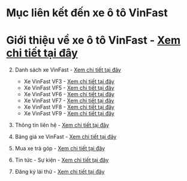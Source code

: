 # Mục liên kết đến xe ô tô VinFast

# Giới thiệu về xe ô tô VinFast - [Xem chi tiết tại đây](https://vinfasttaynguyen.com/vinfast/xe-o-to-vinfast-daklak)

2. Danh sách xe VinFast - [Xem chi tiết tại đây](https://vinfasttaynguyen.com/vinfast/xe-o-to-vinfast-daklak)
   - Xe VinFast VF3 - [Xem chi tiết tại đây](https://vinfasttaynguyen.com/vinfast/xe-o-to-vinfast-daklak)
   - Xe VinFast VF5 - [Xem chi tiết tại đây](https://vinfasttaynguyen.com/vinfast/xe-o-to-vinfast-daklak)
   - Xe VinFast VF6 - [Xem chi tiết tại đây](https://vinfasttaynguyen.com/vinfast/xe-o-to-vinfast-daklak)
   - Xe VinFast VF7 - [Xem chi tiết tại đây](https://vinfasttaynguyen.com/vinfast/xe-o-to-vinfast-daklak)
   - Xe VinFast VF8 - [Xem chi tiết tại đây](https://vinfasttaynguyen.com/vinfast/xe-o-to-vinfast-daklak)
   - Xe VinFast VF9 - [Xem chi tiết tại đây](https://vinfasttaynguyen.com/vinfast/xe-o-to-vinfast-daklak)

3. Thông tin liên hệ - [Xem chi tiết tại đây](https://vinfasttaynguyen.com/vinfast/xe-o-to-vinfast-daklak)

4. Bảng giá xe VinFast - [Xem chi tiết tại đây](https://vinfasttaynguyen.com/vinfast/xe-o-to-vinfast-daklak)

5. Mua xe trả góp - [Xem chi tiết tại đây](https://vinfasttaynguyen.com/vinfast/xe-o-to-vinfast-daklak)

6. Tin tức - Sự kiện - [Xem chi tiết tại đây](https://vinfasttaynguyen.com/vinfast/xe-o-to-vinfast-daklak)

7. Đăng ký lái thử - [Xem chi tiết tại đây](https://vinfasttaynguyen.com/vinfast/xe-o-to-vinfast-daklak)
